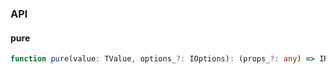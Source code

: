 

### API

#### pure

```ts
function pure(value: TValue, options_?: IOptions): (props_?: any) => IResponse;
```


